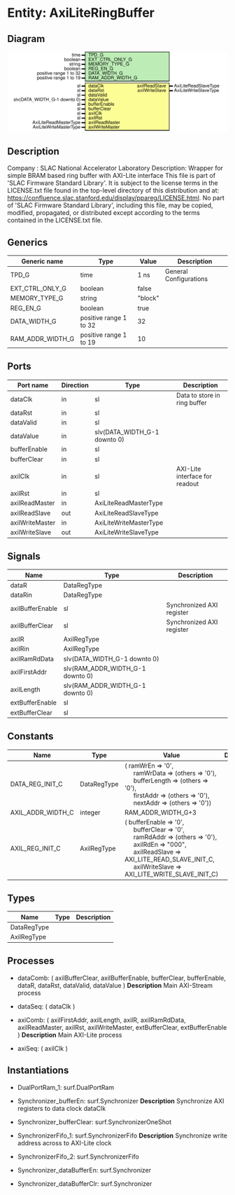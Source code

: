 # Entity: AxiLiteRingBuffer

## Diagram

![Diagram](AxiLiteRingBuffer.svg "Diagram")
## Description

Company    : SLAC National Accelerator Laboratory
Description: Wrapper for simple BRAM based ring buffer with AXI-Lite interface
This file is part of 'SLAC Firmware Standard Library'.
It is subject to the license terms in the LICENSE.txt file found in the
top-level directory of this distribution and at:
   https://confluence.slac.stanford.edu/display/ppareg/LICENSE.html.
No part of 'SLAC Firmware Standard Library', including this file,
may be copied, modified, propagated, or distributed except according to
the terms contained in the LICENSE.txt file.
## Generics

| Generic name     | Type                   | Value   | Description             |
| ---------------- | ---------------------- | ------- | ----------------------- |
| TPD_G            | time                   | 1 ns    | General Configurations  |
| EXT_CTRL_ONLY_G  | boolean                | false   |                         |
| MEMORY_TYPE_G    | string                 | "block" |                         |
| REG_EN_G         | boolean                | true    |                         |
| DATA_WIDTH_G     | positive range 1 to 32 | 32      |                         |
| RAM_ADDR_WIDTH_G | positive range 1 to 19 | 10      |                         |
## Ports

| Port name       | Direction | Type                         | Description                    |
| --------------- | --------- | ---------------------------- | ------------------------------ |
| dataClk         | in        | sl                           | Data to store in ring buffer   |
| dataRst         | in        | sl                           |                                |
| dataValid       | in        | sl                           |                                |
| dataValue       | in        | slv(DATA_WIDTH_G-1 downto 0) |                                |
| bufferEnable    | in        | sl                           |                                |
| bufferClear     | in        | sl                           |                                |
| axilClk         | in        | sl                           | AXI-Lite interface for readout |
| axilRst         | in        | sl                           |                                |
| axilReadMaster  | in        | AxiLiteReadMasterType        |                                |
| axilReadSlave   | out       | AxiLiteReadSlaveType         |                                |
| axilWriteMaster | in        | AxiLiteWriteMasterType       |                                |
| axilWriteSlave  | out       | AxiLiteWriteSlaveType        |                                |
## Signals

| Name             | Type                             | Description               |
| ---------------- | -------------------------------- | ------------------------- |
| dataR            | DataRegType                      |                           |
| dataRin          | DataRegType                      |                           |
| axilBufferEnable | sl                               | Synchronized AXI register |
| axilBufferClear  | sl                               | Synchronized AXI register |
| axilR            | AxilRegType                      |                           |
| axilRin          | AxilRegType                      |                           |
| axilRamRdData    | slv(DATA_WIDTH_G-1 downto 0)     |                           |
| axilFirstAddr    | slv(RAM_ADDR_WIDTH_G-1 downto 0) |                           |
| axilLength       | slv(RAM_ADDR_WIDTH_G-1 downto 0) |                           |
| extBufferEnable  | sl                               |                           |
| extBufferClear   | sl                               |                           |
## Constants

| Name              | Type        | Value                                                                                                                                                                                                                                                                                                                                                                                                                             | Description |
| ----------------- | ----------- | --------------------------------------------------------------------------------------------------------------------------------------------------------------------------------------------------------------------------------------------------------------------------------------------------------------------------------------------------------------------------------------------------------------------------------- | ----------- |
| DATA_REG_INIT_C   | DataRegType |  (       ramWrEn      => '0',<br><span style="padding-left:20px">       ramWrData    => (others => '0'),<br><span style="padding-left:20px">       bufferLength => (others => '0'),<br><span style="padding-left:20px">       firstAddr    => (others => '0'),<br><span style="padding-left:20px">       nextAddr     => (others => '0'))                                                                                         |             |
| AXIL_ADDR_WIDTH_C | integer     |  RAM_ADDR_WIDTH_G+3                                                                                                                                                                                                                                                                                                                                                                                                               |             |
| AXIL_REG_INIT_C   | AxilRegType |  (       bufferEnable   => '0',<br><span style="padding-left:20px">       bufferClear    => '0',<br><span style="padding-left:20px">       ramRdAddr      => (others => '0'),<br><span style="padding-left:20px">       axilRdEn       => "000",<br><span style="padding-left:20px">       axilReadSlave  => AXI_LITE_READ_SLAVE_INIT_C,<br><span style="padding-left:20px">       axilWriteSlave => AXI_LITE_WRITE_SLAVE_INIT_C) |             |
## Types

| Name        | Type | Description |
| ----------- | ---- | ----------- |
| DataRegType |      |             |
| AxilRegType |      |             |
## Processes
- dataComb: ( axilBufferClear, axilBufferEnable, bufferClear, bufferEnable, dataR, dataRst,
                       dataValid, dataValue )
**Description**
Main AXI-Stream process

- dataSeq: ( dataClk )
- axiComb: ( axilFirstAddr, axilLength, axilR, axilRamRdData, axilReadMaster, axilRst,
                      axilWriteMaster, extBufferClear, extBufferEnable )
**Description**
Main AXI-Lite process

- axiSeq: ( axilClk )
## Instantiations

- DualPortRam_1: surf.DualPortRam
- Synchronizer_bufferEn: surf.Synchronizer
**Description**
Synchronize AXI registers to data clock dataClk

- Synchronizer_bufferClear: surf.SynchronizerOneShot
- SynchronizerFifo_1: surf.SynchronizerFifo
**Description**
Synchronize write address across to AXI-Lite clock

- SynchronizerFifo_2: surf.SynchronizerFifo
- Synchronizer_dataBufferEn: surf.Synchronizer
- Synchronizer_dataBufferClr: surf.Synchronizer
